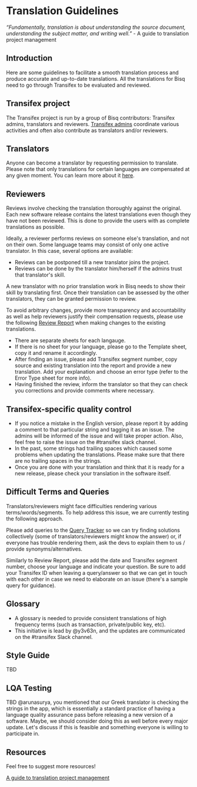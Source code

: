 # Translation Guidelines

*“Fundamentally, translation is about understanding the source document, understanding the subject matter, and writing well.”* 
                                                                                 - A guide to translation project management

## Introduction
Here are some guidelines to facilitate a smooth translation process and produce accurate and up-to-date translations. All the translations for Bisq need to go through Transifex to be evaluated and reviewed.

## Transifex project
The Transifex project is run by a group of Bisq contributors: Transifex admins, translators and reviewers. [Transifex admins](transifexadmin.md) coordinate various activities and often also contribute as translators and/or reviewers.

## Translators
Anyone can become a translator by requesting permission to translate. Please note that only translations for certain languages are compensated at any given moment. You can learn more about it [here](translatordocumentation.md).

## Reviewers
Reviews involve checking the translation thoroughly against the original. Each new software release contains the latest translations even though they have not been reviewed. This is done to provide the users with as complete translations as possible.

Ideally, a reviewer performs reviews on someone else's translation, and not on their own. Some language teams may consist of only one active translator. In this case, several options are available:
- Reviews can be postponed till a new translator joins the project.
- Reviews can be done by the translator him/herself if the admins trust that translator's skill.

A new translator with no prior translation work in Bisq needs to show their skill by translating first. Once their translation can be assessed by the other translators, they can be granted permission to review.

To avoid arbitrary changes, provide more transparency and accountability as well as help reviewers justify their compensation requests, please use the following [Review Report](https://docs.google.com/spreadsheets/d/1Y_YygGQzuQP4iMf3I7w66nUlCnP9Px0B_3XXITupB_0/edit#gid=0) when making changes to the existing translations.
- There are separate sheets for each langauge.
- If there is no sheet for your language, please go to the Template sheet, copy it and rename it accordingly.
- After finding an issue, please add Transifex segment number, copy source and existing translation into the report and provide a new translation. Add your explanation and choose an error type (refer to the Error Type sheet for more info).
- Having finished the review, inform the translator so that they can check you corrections and provide comments where necessary.

## Transifex-specific quality control
- If you notice a mistake in the English version, please report it by adding a comment to that particular string and tagging it as an issue. The admins will be informed of the issue and will take proper action. Also, feel free to raise the issue on the #transifex slack channel.
- In the past, some strings had trailing spaces which caused some problems when updating the translations. Please make sure that there are no trailing spaces in the strings.
- Once you are done with your translation and think that it is ready for a new release, please check your translation in the software itself.

## Difficult Terms and Queries
Translators/reviewers might face difficulties rendering various terms/words/segments. To help address this issue, we are currently testing the following approach.

Please add queries to the [Query Tracker](https://docs.google.com/spreadsheets/d/1P4JMLrcRtSWkxfh9jG7AXkfdgdkEYwgttGgly-ercXc/edit#gid=0) so we can try finding solutions collectively (some of translators/reviewers might know the answer) or, if everyone has trouble rendering them, ask the devs to explain them to us / provide synonyms/alternatives. 

Similarly to Review Report, please add the date and Transifex segment number, choose your language and indicate your question. Be sure to add your Transifex ID when leaving a query/answer so that we can get in touch with each other in case we need to elaborate on an issue (there's a sample query for guidance).

## Glossary
- A glossary is needed to provide consistent translations of high frequency terms (such as transaction, private/public key, etc). 
- This initiative is lead by @y3v63n, and the updates are communicated on the #transifex Slack channel.

## Style Guide
TBD

## LQA Testing
TBD
@arunasurya, you mentioned that our Greek translator is checking the strings in the app, which is essentially a standard practice of having a language quality assurance pass before releasing a new version of a software. Maybe, we should consider doing this as well before every major update. Let's discuss if this is feasible and something everyone is willing to participate in.

## Resources
Feel free to suggest more resources!

[A guide to translation project management](https://courses.comet.ucar.edu/pluginfile.php/27060/mod_resource/content/12/GuideToTranslationManagement_V1a_02102017_final.pdf)

